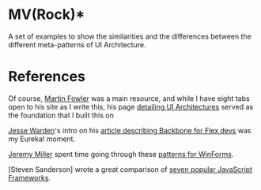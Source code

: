 # MV(Rock)*

A set of examples to show the similarities and the differences between the different meta-patterns of UI Architecture.




# References
Of course, [Martin Fowler](http://martinfowler.com/) was a main resource, and while I have eight tabs open to his site as I write this, his page [detailing UI Architectures](http://martinfowler.com/eaaDev/uiArchs.html) served as the foundation that I built this on

[Jesse Warden](http://jessewarden.com/)'s intro on his [article describing Backbone for Flex devs](http://jessewarden.com/2012/08/backbone-js-for-flash-and-flex-developers.html) was my Eureka! moment.

[Jeremy Miller](http://jeremydmiller.com/) spent time going through these [patterns for WinForms](http://codebetter.com/jeremymiller/2007/07/26/the-build-your-own-cab-series-table-of-contents/). 

[Steven Sanderson] wrote a great comparison of [seven popular JavaScript Frameworks](http://blog.stevensanderson.com/2012/08/01/rich-javascript-applications-the-seven-frameworks-throne-of-js-2012/). 